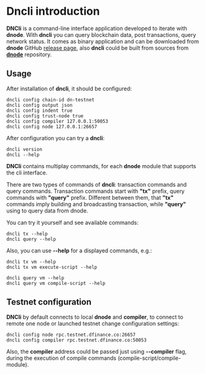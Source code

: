 # Dncli introduction

**DNCli** is a command-line interface application developed to iterate with **dnode**. With **dncli** you can query blockchain data, post transactions, query network status. It comes as binary application and can be downloaded from **dnode** GitHub [release page](https://github.com/dfinance/dnode/releases), also **dncli** could be built from sources from **[dnode](https://github.com/dfinance/dnode)** repository.

## Usage

After installation of **dncli**, it should be configured: 

```shell
dncli config chain-id dn-testnet
dncli config output json
dncli config indent true
dncli config trust-node true
dncli config compiler 127.0.0.1:50053
dncli config node 127.0.0.1:26657
```

After configuration you can try a **dncli**:

```shell
dncli version
dncli --help
```

**DNCli** contains multiplay commands, for each **dnode** module that supports the cli interface.

There are two types of commands of **dncli**: transaction commands and query commands. Transaction commands start with **"tx"** prefix, query commands with **"query"** prefix. Different between them, that **"tx"** commands imply building and broadcasting transaction, while **"query"** using to query data from dnode.

You can try it yourself and see available commands:

```shell
dncli tx --help
dncli query --help
```

Also, you can use **--help** for a displayed commands, e.g.:

```shell
dncli tx vm --help
dncli tx vm execute-script --help
    
dncli query vm --help
dncli query vm compile-script --help
```

## Testnet configuration

**DNCli** by default connects to local **dnode** and **compiler**, to connect to remote one node or launched testnet change configuration settings:

```shell
dncli config node rpc.testnet.dfinance.co:26657
dncli config compiler rpc.testnet.dfinance.co:50053
```

Also, the **compiler** address could be passed just using **--compiler** flag, during the execution of compile commands (compile-script/compile-module).